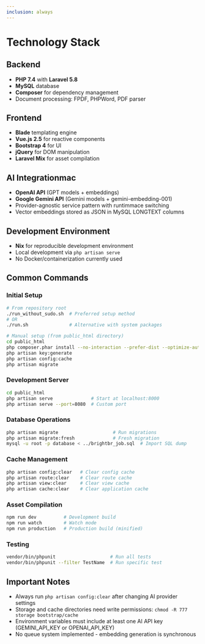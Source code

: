 ```yaml
---
inclusion: always
---
```


# Technology Stack

## Backend
- **PHP 7.4** with **Laravel 5.8**
- **MySQL** database
- **Composer** for dependency management
- Document processing: FPDF, PHPWord, PDF parser

## Frontend
- **Blade** templating engine
- **Vue.js 2.5** for reactive components
- **Bootstrap 4** for UI
- **jQuery** for DOM manipulation
- **Laravel Mix** for asset compilation

## AI Integrationmac
- **OpenAI API** (GPT models + embeddings)
- **Google Gemini API** (Gemini models + gemini-embedding-001)
- Provider-agnostic service pattern with runtimmace switching
- Vector embeddings stored as JSON in MySQL LONGTEXT columns

## Development Environment
- **Nix** for reproducible development environment
- Local development via `php artisan serve`
- No Docker/containerization currently used

## Common Commands

### Initial Setup
```bash
# From repository root
./run_without_sudo.sh  # Preferred setup method
# OR
./run.sh               # Alternative with system packages

# Manual setup (from public_html directory)
cd public_html
php composer.phar install --no-interaction --prefer-dist --optimize-autoloader
php artisan key:generate
php artisan config:cache
php artisan migrate
```

### Development Server
```bash
cd public_html
php artisan serve              # Start at localhost:8000
php artisan serve --port=8080  # Custom port
```

### Database Operations
```bash
php artisan migrate                    # Run migrations
php artisan migrate:fresh              # Fresh migration
mysql -u root -p database < ../brightbr_job.sql  # Import SQL dump
```

### Cache Management
```bash
php artisan config:clear   # Clear config cache
php artisan route:clear    # Clear route cache
php artisan view:clear     # Clear view cache
php artisan cache:clear    # Clear application cache
```

### Asset Compilation
```bash
npm run dev          # Development build
npm run watch        # Watch mode
npm run production   # Production build (minified)
```

### Testing
```bash
vendor/bin/phpunit                    # Run all tests
vendor/bin/phpunit --filter TestName  # Run specific test
```

## Important Notes

- Always run `php artisan config:clear` after changing AI provider settings
- Storage and cache directories need write permissions: `chmod -R 777 storage bootstrap/cache`
- Environment variables must include at least one AI API key (GEMINI_API_KEY or OPENAI_API_KEY)
- No queue system implemented - embedding generation is synchronous
